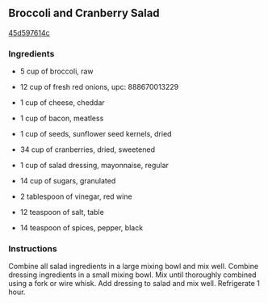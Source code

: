 ## Broccoli and Cranberry Salad

[45d597614c](http://www.food.com/recipe/broccoli-and-cranberry-salad-190492)

### Ingredients

 - 5 cup of broccoli, raw

 - 12 cup of fresh red onions, upc: 888670013229

 - 1 cup of cheese, cheddar

 - 1 cup of bacon, meatless

 - 1 cup of seeds, sunflower seed kernels, dried

 - 34 cup of cranberries, dried, sweetened

 - 1 cup of salad dressing, mayonnaise, regular

 - 14 cup of sugars, granulated

 - 2 tablespoon of vinegar, red wine

 - 12 teaspoon of salt, table

 - 14 teaspoon of spices, pepper, black

### Instructions

Combine all salad ingredients in a large mixing bowl and mix well. Combine dressing ingredients in a small mixing bowl. Mix until thoroughly combined using a fork or wire whisk. Add dressing to salad and mix well. Refrigerate 1 hour.